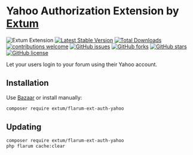 # Yahoo Authorization Extension by [Extum](https://github.com/Extum) 
![Extum Extension](https://img.shields.io/badge/Extum-Extension-orange.svg)
[![Latest Stable Version](https://img.shields.io/packagist/v/Extum/flarum-ext-auth-yahoo.svg)](https://packagist.org/packages/Extum/flarum-ext-auth-yahoo)
[![Total Downloads](https://img.shields.io/packagist/dt/Extum/flarum-ext-auth-yahoo.svg)](https://packagist.org/packages/Extum/flarum-ext-auth-yahoo)
[![contributions welcome](https://img.shields.io/badge/contributions-welcome-brightgreen.svg?style=flat)](https://github.com/Extum/flarum-ext-auth-yahoo/issues) 
[![GitHub issues](https://img.shields.io/github/issues/Extum/flarum-ext-auth-yahoo.svg)](https://github.com/Extum/flarum-ext-auth-yahoo/issues)
[![GitHub forks](https://img.shields.io/github/forks/Extum/flarum-ext-auth-yahoo.svg)](https://github.com/Extum/flarum-ext-auth-yahoo/network)
[![GitHub stars](https://img.shields.io/github/stars/Extum/flarum-ext-auth-yahoo.svg)](https://github.com/Extum/flarum-ext-auth-yahoo/stargazers)
[![GitHub license](https://img.shields.io/badge/license-MIT-blue.svg)](https://raw.githubusercontent.com/Extum/flarum-ext-auth-yahoo/master/LICENSE) 

Let your users login to your forum using their Yahoo account.

## Installation

Use [Bazaar](https://discuss.flarum.org/d/5151-flagrow-bazaar-the-extension-marketplace) or install manually:

```bash
composer require extum/flarum-ext-auth-yahoo
```

## Updating

```bash
composer require extum/flarum-ext-auth-yahoo
php flarum cache:clear
```
